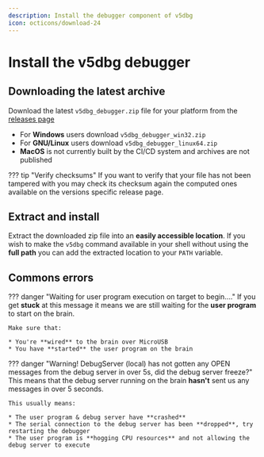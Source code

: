 ```yaml
---
description: Install the debugger component of v5dbg
icon: octicons/download-24
---
```


# Install the v5dbg debugger

## Downloading the latest archive

Download the latest `v5dbg_debugger.zip` file for your platform from the [releases page](https://github.com/Interfiber/v5dbg/releases)

* For **Windows** users download `v5dbg_debugger_win32.zip`
* For **GNU/Linux** users download `v5dbg_debugger_linux64.zip`
* **MacOS** is not currently built by the CI/CD system and archives are not published

??? tip "Verify checksums"
    If you want to verify that your file has not been tampered with you may check its checksum again the computed ones available on the versions specific release page.

## Extract and install

Extract the downloaded zip file into an **easily accessible location**. If you wish to make the `v5dbg` command available in your shell without using the **full path** you can add the extracted location to your ```PATH``` variable.

## Commons errors

??? danger "Waiting for user program execution on target to begin...."
    If you get **stuck** at this message it means we are still waiting for the **user program** to start on the brain.

    Make sure that:

    * You're **wired** to the brain over MicroUSB
    * You have **started** the user program on the brain

??? danger "Warning! DebugServer (local) has not gotten any OPEN messages from the debug server in over 5s, did the debug server freeze?"
    This means that the debug server running on the brain **hasn't** sent us any messages in over 5 seconds.

    This usually means:
    
    * The user program & debug server have **crashed**
    * The serial connection to the debug server has been **dropped**, try restarting the debugger
    * The user program is **hogging CPU resources** and not allowing the debug server to execute